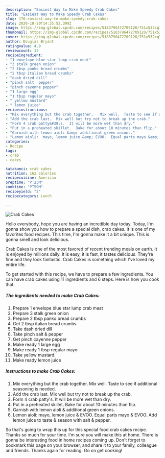 ```yaml
---
description: "Easiest Way to Make Speedy Crab Cakes"
title: "Easiest Way to Make Speedy Crab Cakes"
slug: 170-easiest-way-to-make-speedy-crab-cakes
date: 2020-10-20T14:35:52.399Z
image: https://img-global.cpcdn.com/recipes/5183796472709120/751x532cq70/crab-cakes-recipe-main-photo.jpg
thumbnail: https://img-global.cpcdn.com/recipes/5183796472709120/751x532cq70/crab-cakes-recipe-main-photo.jpg
cover: https://img-global.cpcdn.com/recipes/5183796472709120/751x532cq70/crab-cakes-recipe-main-photo.jpg
author: Douglas Bryant
ratingvalue: 4.8
reviewcount: 13
recipeingredient:
- "1 envelope blue star lump crab meat"
- "3 stalk green onion"
- "2 tbsp panko bread crumbs"
- "2 tbsp italian bread crumbs"
- "dash dried dill"
- "pinch salt  pepper"
- "pinch cayenne pepper"
- "1 large egg"
- "1 tbsp regular mayo"
- " yellow mustard"
- " lemon juice"
recipeinstructions:
- "Mix everything but the crab together.   Mix well.  Taste to see if additional seasoning is needed."
- "Add the crab last.  Mix well but try not to break up the crab."
- "Form 4 crab patty&#39;s.  It will be more wet than dry."
- "Put in a preheated skillet.  Bake for about 10 minutes than flip."
- "Garnish with lemon aioli &amp; additional green onions."
- "Lemon aioli:  mayo, lemon juice &amp; EVOO.  Equal parts mayo &amp; EVOO.  Add lemon juice to taste &amp; season with salt &amp; pepper."
categories:
- Recipe
tags:
- crab
- cakes

katakunci: crab cakes 
nutrition: 162 calories
recipecuisine: American
preptime: "PT23M"
cooktime: "PT59M"
recipeyield: "2"
recipecategory: Lunch

---
```



![Crab Cakes](https://img-global.cpcdn.com/recipes/5183796472709120/751x532cq70/crab-cakes-recipe-main-photo.jpg)

Hello everybody, hope you are having an incredible day today. Today, I'm gonna show you how to prepare a special dish, crab cakes. It is one of my favorites food recipes. This time, I'm gonna make it a bit unique. This is gonna smell and look delicious.



Crab Cakes is one of the most favored of recent trending meals on earth. It is enjoyed by millions daily. It is easy, it is fast, it tastes delicious. They're fine and they look fantastic. Crab Cakes is something which I've loved my entire life.


To get started with this recipe, we have to prepare a few ingredients. You can have crab cakes using 11 ingredients and 6 steps. Here is how you cook that.

<!--inarticleads1-->

##### The ingredients needed to make Crab Cakes:

1. Prepare 1 envelope blue star lump crab meat
1. Prepare 3 stalk green onion
1. Prepare 2 tbsp panko bread crumbs
1. Get 2 tbsp italian bread crumbs
1. Take dash dried dill
1. Take pinch salt &amp; pepper
1. Get pinch cayenne pepper
1. Make ready 1 large egg
1. Make ready 1 tbsp regular mayo
1. Take  yellow mustard
1. Make ready  lemon juice




<!--inarticleads2-->

##### Instructions to make Crab Cakes:

1. Mix everything but the crab together.   Mix well.  Taste to see if additional seasoning is needed.
1. Add the crab last.  Mix well but try not to break up the crab.
1. Form 4 crab patty&#39;s.  It will be more wet than dry.
1. Put in a preheated skillet.  Bake for about 10 minutes than flip.
1. Garnish with lemon aioli &amp; additional green onions.
1. Lemon aioli:  mayo, lemon juice &amp; EVOO.  Equal parts mayo &amp; EVOO.  Add lemon juice to taste &amp; season with salt &amp; pepper.




So that's going to wrap this up for this special food crab cakes recipe. Thanks so much for your time. I'm sure you will make this at home. There is gonna be interesting food in home recipes coming up. Don't forget to bookmark this page on your browser, and share it to your family, colleague and friends. Thanks again for reading. Go on get cooking!
